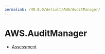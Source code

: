```yaml
---
permalink: /49.0.0/default/AWS/AuditManager/
---
```


# AWS.AuditManager



* [Assessment](Assessment.md)